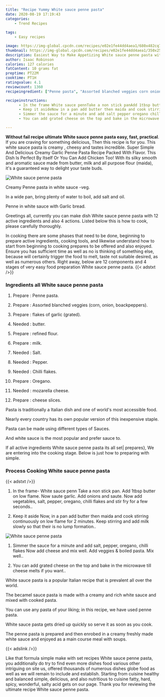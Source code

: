 ```yaml
---
title: "Recipe Yummy White sauce penne pasta"
date: 2020-08-19 17:19:43
categories:
    - Trend Recipes
    
tags:
    - Easy recipes

image: https://img-global.cpcdn.com/recipes/e02e1fe44dd4aea1/680x482cq70/white-sauce-penne-pasta-recipe-main-photo.jpg
thumbnail: https://img-global.cpcdn.com/recipes/e02e1fe44dd4aea1/350x250cq70/white-sauce-penne-pasta-recipe-main-photo.jpg
description: Easiest Way to Make Appetizing White sauce penne pasta with 12 ingredients and 4 stages of easy cooking.
author: Isaac Robinson
calories: 127 calories
fatContent: 10 grams fat
preptime: PT22M
cooktime: PT1H
ratingvalue: 4.1
reviewcount: 1360
recipeingredient: ["Penne pasta", "Assorted blanched veggies corn onion boackpeppers", "flakes of garlic grated", "butter", "refined flour", "milk", "Salt", "Pepper", "Chilli flakes", "Oregano", "mozarella cheese", "cheese slices"]

recipeinstructions: 
      - In the frame White sauce pennTake a non stick panAdd 1tbsp butter on low flame Now saute garlic Add onions and saute Now add vegetables salt pepper oregano chilli flakes and stir fry for a few seconds 
      - Keep it asideNow in a pan add butter then maida and cook stirring continuously on low flame for 2 minutesKeep stirring and add milk slowly so that their is no lump formation 
      - Simmer the sauce for a minute and add salt pepper oregano chilli flakesNow add cheese and mix wellAdd veggies  boiled pastaMix well 
      - You can add grated cheese on the top and bake in the microwave till cheese melts if you want

---
```




**Without fail recipe ultimate White sauce penne pasta easy, fast, practical**. If you are craving for something delicious, Then this recipe is for you. This white sauce pasta is creamy , cheesy and tastes incredible. Super Simple And Delicious Creamy Garlic Penne Pasta Recipe Packed With Flavor. This Dish Is Perfect By Itself Or You Can Add Chicken Too! With its silky smooth and aromatic sauce made from butter, milk and all purpose flour (maida), it&#39;s a guaranteed way to delight your taste buds.


![White sauce penne pasta](https://img-global.cpcdn.com/recipes/e02e1fe44dd4aea1/680x482cq70/white-sauce-penne-pasta-recipe-main-photo.jpg "White sauce penne pasta")



Creamy Penne pasta in white sauce -veg.

In a wide pan, bring plenty of water to boil, add salt and oil.

Penne in white sauce with Garlic bread.


Greetings all, currently you can make dish White sauce penne pasta with 12 active ingredients and also 4 actions. Listed below this is how to cook, please carefully thoroughly.

In cooking there are some phases that need to be done, beginning to prepare active ingredients, cooking tools, and likewise understand how to start from beginning to cooking prepares to be offered and also enjoyed. Ensure you has sufficient time as well as no is thinking of something else, because will certainly trigger the food to melt, taste not suitable desired, as well as numerous others. Right away, below are 12 components and 4 stages of very easy food preparation White sauce penne pasta.
{{< adstxt />}}

### Ingredients all White sauce penne pasta


1. Prepare  : Penne pasta.

1. Prepare  : Assorted blanched veggies (corn, onion, boackpeppers).

1. Prepare  : flakes of garlic (grated).

1. Needed  : butter.

1. Prepare  : refined flour.

1. Prepare  : milk.

1. Needed  : Salt.

1. Needed  : Pepper.

1. Needed  : Chilli flakes.

1. Prepare  : Oregano.

1. Needed  : mozarella cheese.

1. Prepare  : cheese slices.


Pasta is traditionally a Italian dish and one of world&#39;s most accessible food.

Nearly every country has its own popular version of this inexpensive staple.

Pasta can be made using different types of Sauces.

And white sauce is the most popular and prefer sauce to.


If all active ingredients White sauce penne pasta its all set| prepares}, We are entering into the cooking stage. Below is just how to preparing with simple.

### Process Cooking White sauce penne pasta

{{< adstxt />}}


1. In the frame- White sauce penn
Take a non stick pan.
Add 1tbsp butter on low flame. 
Now saute garlic. Add onions and saute. 
Now add vegetables, salt, pepper, oregano, chilli flakes and stir fry for a few seconds..



1. Keep it aside
Now, in a pan add butter then maida and cook stirring continuously on low flame for 2 minutes.
Keep stirring and add milk slowly so that their is no lump formation..



![White sauce penne pasta](https://img-global.cpcdn.com/steps/41ed6b330b71534a/160x128cq70/white-sauce-penne-pasta-recipe-step-2-photo.jpg" "White sauce penne pasta")



1. Simmer the sauce for a minute and add salt, pepper, oregano, chilli flakes
Now add cheese and mix well.
Add veggies &amp; boiled pasta.
Mix well..



1. You can add grated cheese on the top and bake in the microwave till cheese melts if you want..




White sauce pasta is a popular Italian recipe that is prevalent all over the world.

The becamel sauce pasta is made with a creamy and rich white sauce and mixed with cooked pasta.

You can use any pasta of your liking; in this recipe, we have used penne pasta.

White sauce pasta gets dried up quickly so serve it as soon as you cook.

The penne pasta is prepared and then enrobed in a creamy freshly made white sauce and enjoyed as a main course meal with soups.


{{< adslink />}}

Like that formula simple make with set recipes White sauce penne pasta, you additionally do try to find even more dishes food various other intriguing on site us, offered thousands of numerous dishes globe food as well as we will remain to include and establish. Starting from cuisine healthy and balanced simple, delicious, and also nutritious to cuisine fatty, hard, spicy, wonderful, salty acid gets on our page. Thank you for reviewing the ultimate recipe White sauce penne pasta.
